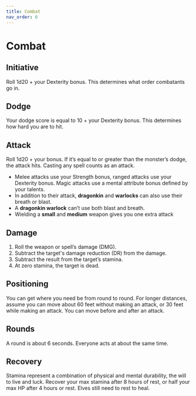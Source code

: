 ```yaml
---
title: Combat
nav_order: 6
---
```


# Combat

## Initiative
Roll 1d20 + your Dexterity bonus. This determines what order combatants go in.

## Dodge
Your dodge score is equal to 10 + your Dexterity bonus. This determines how hard you are to hit.

## Attack
Roll 1d20 + your bonus. If it’s equal to or greater than the monster’s dodge, the attack hits. Casting any spell counts as an attack.
* Melee attacks use your Strength bonus, ranged attacks use your Dexterity bonus. Magic attacks use a mental attribute bonus defined by your talents.
* In addition to their attack, **dragonkin** and **warlocks** can also use their breath or blast.
* A **dragonkin warlock** can’t use both blast and breath.
* Wielding a **small** and **medium** weapon gives you one extra attack

## Damage
1. Roll the weapon or spell’s damage (DMG).
2. Subtract the target's damage reduction (DR) from the damage.
3. Subtract the result from the target’s stamina.
4. At zero stamina, the target is dead.

## Positioning
You can get where you need be from round to round. For longer distances, assume you can move about 60 feet without making an attack, or 30 feet while making an attack. You can move before and after an attack.

## Rounds
A round is about 6 seconds. Everyone acts at about the same time.

## Recovery
Stamina represent a combination of physical and mental durability, the will to live and luck. Recover your max stamina after 8 hours of rest, or half your max HP after 4 hours or rest. Elves still need to rest to heal.